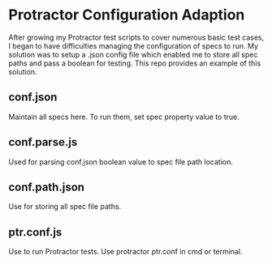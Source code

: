 # Protractor Configuration Adaption

After growing my Protractor test scripts to cover numerous basic test cases, I began to have difficulties managing the configuration of specs to run. 
My solution was to setup a .json config file which enabled me to store all spec paths and pass a boolean for testing. 
This repo provides an example of this solution. 

## conf.json

Maintain all specs here. To run them, set spec property value to true. 

## conf.parse.js

Used for parsing conf.json boolean value to spec file path location.

## conf.path.json

Use for storing all spec file paths.

## ptr.conf.js

Use to run Protractor tests. Use protractor ptr.conf in cmd or terminal.